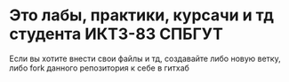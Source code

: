 # Это лабы, практики, курсачи и тд студента ИКТЗ-83 СПБГУТ
Если вы хотите внести свои файлы и тд, создавайте либо новую ветку, либо fork данного репозитория к себе в гитхаб
